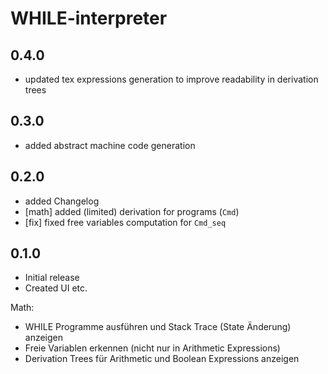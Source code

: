 # WHILE-interpreter

## 0.4.0

- updated tex expressions generation to improve readability in derivation trees

## 0.3.0

- added abstract machine code generation

## 0.2.0

- added Changelog
- [math] added (limited) derivation for programs (`Cmd`)
- [fix] fixed free variables computation for `Cmd_seq`

## 0.1.0

- Initial release
- Created UI etc.

Math:

- WHILE Programme ausführen und Stack Trace (State Änderung) anzeigen
- Freie Variablen erkennen (nicht nur in Arithmetic Expressions)
- Derivation Trees für Arithmetic und Boolean Expressions anzeigen
